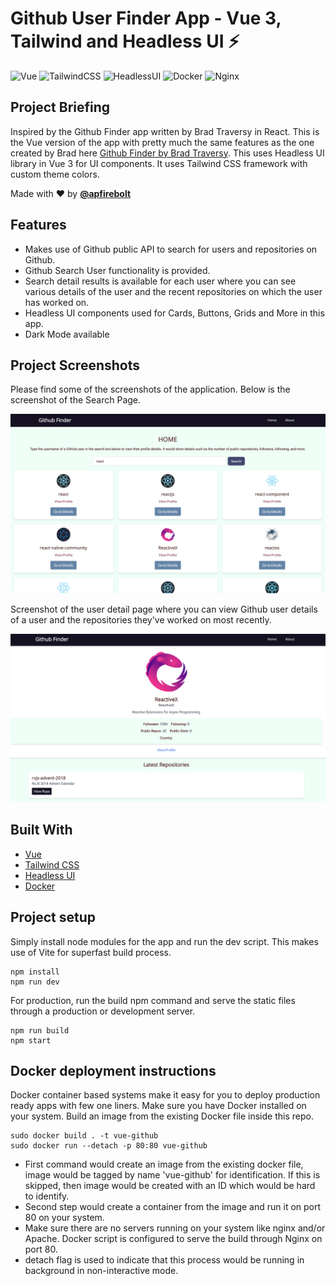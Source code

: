 # Github User Finder App - Vue 3, Tailwind and Headless UI  ⚡️

![Vue](https://img.shields.io/badge/Vue-3.0-green)
![TailwindCSS](https://img.shields.io/badge/TailwindCSS-3.0-blue)
![HeadlessUI](https://img.shields.io/badge/HeadlessUI-1.0-purple)
![Docker](https://img.shields.io/badge/Docker-19.03-blue)
![Nginx](https://img.shields.io/badge/Nginx-1.18-green)

## Project Briefing

Inspired by the Github Finder app written by Brad Traversy in React. This is the Vue version of the app with pretty much the same features as the one created by Brad here [Github Finder by Brad Traversy](https://github.com/bradtraversy/github-finder). This uses Headless UI library in Vue 3 for UI components. It uses Tailwind CSS framework with custom theme colors.

Made with ❤️ by **[@apfirebolt](https://github.com/Apfirebolt/)**

## Features

- Makes use of Github public API to search for users and repositories on Github. 
- Github Search User functionality is provided.
- Search detail results is available for each user where you can see various details of the user and the recent repositories on which the user has worked on.
- Headless UI components used for Cards, Buttons, Grids and More in this app. 
- Dark Mode available

## Project Screenshots

Please find some of the screenshots of the application. Below is the screenshot of the Search Page.

![alt text](./screenshots/1.png)

Screenshot of the user detail page where you can view Github user details of a user and the repositories they've worked on most recently.

![alt text](./screenshots/2.png)

## Built With

* [Vue](https://vuejs.org//)
* [Tailwind CSS](https://tailwindcss.com/)
* [Headless UI](https://headlessui.dev/)
* [Docker](https://www.docker.com//)

## Project setup

Simply install node modules for the app and run the dev script. This makes use of Vite for superfast build process.

```
npm install
npm run dev
```

For production, run the build npm command and serve the static files through a production or development server.

```
npm run build
npm start
```

## Docker deployment instructions

Docker container based systems make it easy for you to deploy production ready apps with few one liners. Make sure you have Docker installed on your system. Build an image from the existing Docker file inside this repo. 

```
sudo docker build . -t vue-github
sudo docker run --detach -p 80:80 vue-github
```

- First command would create an image from the existing docker file, image would be tagged by name 'vue-github' for identification. If this is skipped, then image would be created with an ID which would be hard to identify.
- Second step would create a container from the image and run it on port 80 on your system.
- Make sure there are no servers running on your system like nginx and/or Apache. Docker script is configured to serve the build through Nginx on port 80.
- detach flag is used to indicate that this process would be running in background in non-interactive mode.

